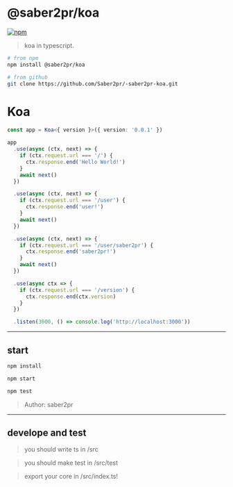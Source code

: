 # @saber2pr/koa

[![npm](https://img.shields.io/npm/v/@saber2pr/koa.svg?color=blue)](https://www.npmjs.com/package/@saber2pr/koa)

> koa in typescript.

```bash
# from npm
npm install @saber2pr/koa

# from github
git clone https://github.com/Saber2pr/-saber2pr-koa.git
```

# Koa

```ts
const app = Koa<{ version }>({ version: '0.0.1' })

app
  .use(async (ctx, next) => {
    if (ctx.request.url === '/') {
      ctx.response.end('Hello World!')
    }
    await next()
  })

  .use(async (ctx, next) => {
    if (ctx.request.url === '/user') {
      ctx.response.end('user!')
    }
    await next()
  })

  .use(async (ctx, next) => {
    if (ctx.request.url === '/user/saber2pr') {
      ctx.response.end('saber2pr!')
    }
    await next()
  })

  .use(async ctx => {
    if (ctx.request.url === '/version') {
      ctx.response.end(ctx.version)
    }
  })

  .listen(3000, () => console.log('http://localhost:3000'))
```

---

## start

```bash
npm install
```

```bash
npm start

npm test
```

> Author: saber2pr

---

## develope and test

> you should write ts in /src

> you should make test in /src/test

> export your core in /src/index.ts!
